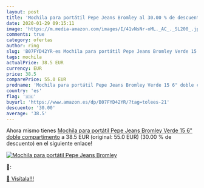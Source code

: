 ```yaml
---
layout: post
title: 'Mochila para portátil Pepe Jeans Bromley al 30.00 % de descuento'
date: 2020-01-29 09:15:11
image: 'https://m.media-amazon.com/images/I/41vNsNr-oML._AC_._SL200_.jpg'
comments: true
category: ofertas
author: ring
slug: 'B07FYD42YR-es Mochila para portátil Pepe Jeans Bromley Verde 15 6" doble...'
tags: mochila
actualPrice: 38.5 EUR
currency: EUR
price: 38.5
comparePrice: 55.0 EUR
prodname: 'Mochila para portátil Pepe Jeans Bromley Verde 15 6" doble compartimento'
country: 'es'
flag: '🇪🇸'
buyurl: 'https://www.amazon.es/dp/B07FYD42YR/?tag=tolees-21'
descuento: '30.00'
average: '38.5'
---
```


Ahora mismo tienes [Mochila para portátil Pepe Jeans Bromley Verde 15 6" doble compartimento](https://www.amazon.es/dp/B07FYD42YR/?tag=tolees-21) a 38.5 EUR (original: 55.0 EUR) (30.00 %  de descuento) en el siguiente enlace!

[![Mochila para portátil Pepe Jeans Bromley](https://m.media-amazon.com/images/I/41vNsNr-oML._AC_._SL200_.jpg)](https://www.amazon.es/dp/B07FYD42YR/?tag=tolees-21)

🔎:


[🛒 Visítala!!!](https://www.amazon.es/dp/B07FYD42YR/?tag=tolees-21)
